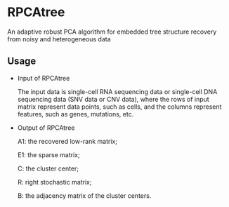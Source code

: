 # RPCAtree
An adaptive robust PCA algorithm for embedded tree structure recovery from noisy and heterogeneous data

## Usage
* Input of RPCAtree

  The input data is single-cell RNA sequencing data or single-cell DNA sequencing data (SNV data or CNV data), where the rows of input matrix represent data points, such as cells, and the columns represent features, such as genes, mutations, etc. 

* Output of RPCAtree

  A1: the recovered low-rank matrix;

  E1: the sparse matrix;

  C: the cluster center;

  R: right stochastic matrix;

  B: the adjacency matrix of the cluster centers.

